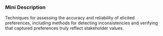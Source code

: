 ### Mini Description

Techniques for assessing the accuracy and reliability of elicited preferences, including methods for detecting inconsistencies and verifying that captured preferences truly reflect stakeholder values.
